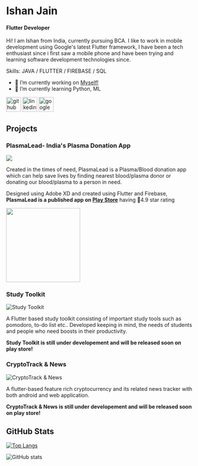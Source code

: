 
 <!-- ![Flutter Developer](https://arturssmirnovs.github.io/github-profile-readme-generator/images/banner.png) -->

# Ishan Jain
#### Flutter Developer

Hi! I am Ishan from India, currently pursuing BCA. I like to work in mobile development using Google's latest Flutter framework, I have been a tech enthusiast since i first saw a mobile phone and have been trying and learning software development technologies since.


Skills: JAVA / FLUTTER / FIREBASE / SQL 

- 🔭 I’m currently working on [Myself!](#)
- 🌱 I’m currently learning Python, ML

[<img src='https://cdn.jsdelivr.net/npm/simple-icons@3.0.1/icons/github.svg' alt='github' height='40'>](https://github.com/Ishj21)  [<img src='https://cdn.jsdelivr.net/npm/simple-icons@3.0.1/icons/linkedin.svg' alt='linkedin' height='40'>](https://www.linkedin.com/in/ishanjain21/)  [<img src='https://cdn.jsdelivr.net/npm/simple-icons@3.0.1/icons/googleplay.svg' alt='googleplay' height='40'>](https://play.google.com/store/apps/details?id=com.blueframe.plasmalead&hl=en_IN&gl=US)  


## Projects

### PlasmaLead- India's Plasma Donation App

<a href="https://play.google.com/store/apps/details?id=com.blueframe.plasmalead"><img src="https://user-images.githubusercontent.com/49076461/137613820-1d948ba2-09e0-4bf9-ba65-d0a1d391f5d4.png"></a>

Created in the times of need, PlasmaLead is a Plasma/Blood donation app which can help save lives by finding nearest blood/plasma donor or donating our blood/plasma to a person in need. 

Designed using Adobe XD and created using Flutter and Firebase, **PlasmaLead is a published app on [Play Store](https://play.google.com/store/apps/details?id=com.blueframe.plasmalead&hl=en_IN&gl=US)** having :star2:4.9 star rating


<img src="https://user-images.githubusercontent.com/49076461/137613323-009953c1-eb7d-4e66-800a-5a417c5ff22b.gif" width="200">


### Study Toolkit
![Study Toolkit](https://user-images.githubusercontent.com/49076461/137617593-e34ef2ca-66cb-4070-b0d3-809706ebad54.png)

A Flutter based study toolkit consisting of important study tools such as pomodoro, to-do list etc.. Developed keeping in mind, the needs of students and people who need boosts in their productivity.

**Study Toolkit is still under developement and will be released soon on play store!**

### CryptoTrack & News
![CryptoTrack & News](https://user-images.githubusercontent.com/49076461/221396551-fee2e11e-a74c-4bb1-9cd8-b2925280e1a2.jpg)

A flutter-based feature rich cryptocurrency and its related news tracker with both android and web application.

**CryptoTrack & News is still under developement and will be released soon on play store!**


## GitHub Stats


[![Top Langs](https://github-readme-stats.vercel.app/api/top-langs/?username=Ishj21)](https://github.com/anuraghazra/github-readme-stats)

![GitHub stats](https://github-readme-stats.vercel.app/api?username=Ishj21&show_icons=true&count_private=true)  

